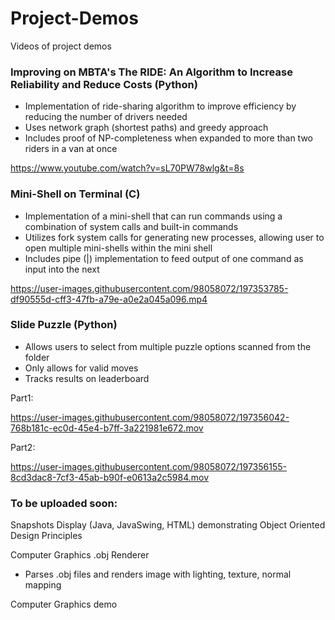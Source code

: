 # Project-Demos
Videos of project demos


### Improving on MBTA's The RIDE: An Algorithm to Increase Reliability and Reduce Costs (Python)

- Implementation of ride-sharing algorithm to improve efficiency by reducing the number of drivers needed
- Uses network graph (shortest paths) and greedy approach
- Includes proof of NP-completeness when expanded to more than two riders in a van at once


https://www.youtube.com/watch?v=sL70PW78wlg&t=8s






### Mini-Shell on Terminal (C)

- Implementation of a mini-shell that can run commands using a combination of system calls and built-in commands
- Utilizes fork system calls for generating new processes, allowing user to open multiple mini-shells within the mini shell
- Includes pipe (|) implementation to feed output of one command as input into the next

https://user-images.githubusercontent.com/98058072/197353785-df90555d-cff3-47fb-a79e-a0e2a045a096.mp4








### Slide Puzzle (Python)

- Allows users to select from multiple puzzle options scanned from the folder
- Only allows for valid moves
- Tracks results on leaderboard

Part1:

https://user-images.githubusercontent.com/98058072/197356042-768b181c-ec0d-45e4-b7ff-3a221981e672.mov







Part2:

https://user-images.githubusercontent.com/98058072/197356155-8cd3dac8-7cf3-45ab-b90f-e0613a2c5984.mov











### To be uploaded soon: 

Snapshots Display (Java, JavaSwing, HTML) demonstrating Object Oriented Design Principles

Computer Graphics .obj Renderer

- Parses .obj files and renders image with lighting, texture, normal mapping

Computer Graphics demo




